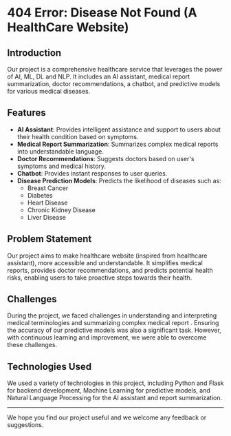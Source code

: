 # 404 Error: Disease Not Found (A HealthCare Website)

## Introduction

Our project is a comprehensive healthcare service that leverages the power of AI, ML, DL and NLP. It includes an AI assistant, medical report summarization, doctor recommendations, a chatbot, and predictive models for various medical diseases.

## Features

- **AI Assistant**: Provides intelligent assistance and support to users about their health condition based on symptoms.
- **Medical Report Summarization**: Summarizes complex medical reports into understandable language.
- **Doctor Recommendations**: Suggests doctors based on user's symptoms and medical history.
- **Chatbot**: Provides instant responses to user queries.
- **Disease Prediction Models**: Predicts the likelihood of diseases such as:
  - Breast Cancer
  - Diabetes
  - Heart Disease
  - Chronic Kidney Disease
  - Liver Disease

## Problem Statement

Our project aims to make healthcare website (inspired from healthcare assistant), more accessible and understandable. It simplifies medical reports, provides doctor recommendations, and predicts potential health risks, enabling users to take proactive steps towards their health.

## Challenges

During the project, we faced challenges in understanding and interpreting medical terminologies and summarizing complex medical report . Ensuring the accuracy of our predictive models was also a significant task. However, with continuous learning and improvement, we were able to overcome these challenges.

## Technologies Used

We used a variety of technologies in this project, including Python and Flask for backend development, Machine Learning for predictive models, and Natural Language Processing for the AI assistant and report summarization.

---

We hope you find our project useful and we welcome any feedback or suggestions.

